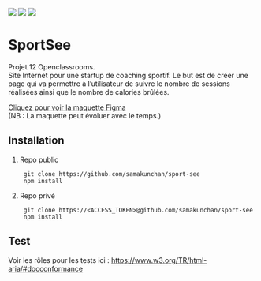 [![](https://img.shields.io/badge/Plateform-Openclassroom-7451eb)](https://openclassrooms.com)
[![](https://img.shields.io/badge/Projet-Projet_12-blue)]()
[![](https://img.shields.io/badge/View_projet-Click_here-darkGreen)](https://samakunchan.github.io/sport-see/)

# SportSee

Projet 12 Openclassrooms. <br>
Site Internet pour une startup de coaching sportif. Le but est de créer une page qui va permettre à l’utilisateur de suivre le nombre de sessions réalisées
ainsi que le nombre de calories brûlées.

[Cliquez pour voir la maquette Figma](https://www.figma.com/file/BMomGVZqLZb811mDMShpLu/UI-design-Sportify-FR?node-id=0%3A1)
<br>
(NB : La maquette peut évoluer avec le temps.)

## Installation

1. Repo public

        git clone https://github.com/samakunchan/sport-see
        npm install
2. Repo privé

        git clone https://<ACCESS_TOKEN>@github.com/samakunchan/sport-see
        npm install

## Test

Voir les rôles pour les tests ici : https://www.w3.org/TR/html-aria/#docconformance
